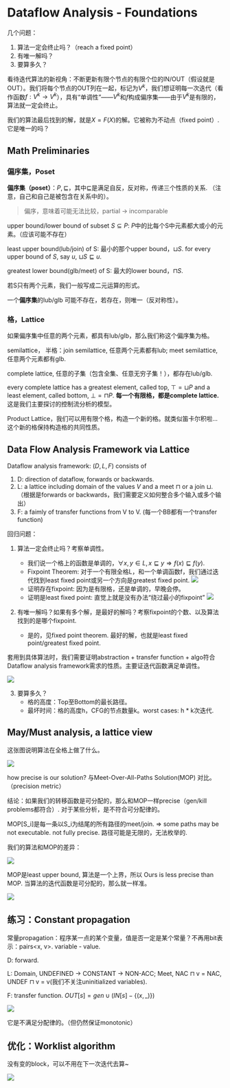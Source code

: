 # Dataflow Analysis - Foundations

几个问题：

1. 算法一定会终止吗？（reach a fixed point）
2. 有唯一解吗？
3. 要算多久？

看待迭代算法的新视角：不断更新有限个节点的有限个位的IN/OUT（假设就是OUT）。我们将每个节点的OUT列在一起，标记为$V^k$，我们想证明每一次迭代（看作函数$f: V^k\rightarrow V^k$），具有“单调性”——$V^k$和$f$构成偏序集——由于$V^k$是有限的，算法就一定会终止。

我们的算法最后找到的解，就是$X = F(X)$的解。它被称为不动点（fixed point）. 它是唯一的吗？

## Math Preliminaries

### 偏序集，Poset
**偏序集（poset）**：$P, \sqsubseteq$，其中$\sqsubseteq$是满足自反，反对称，传递三个性质的关系. （注意，自己和自己是被包含在关系中的）。

> 偏序，意味着可能无法比较，partial -> incomparable

upper bound/lower bound of subset $S\subseteq P$: $P$中的比每个S中元素都大或小的元素。（应该可能不存在）

least upper bound(lub/join) of S: 最小的那个upper bound，$\sqcup S$. for every upper bound of $S$, say $u$, $\sqcup S\sqsubseteq u$. 

greatest lower bound(glb/meet) of S: 最大的lower bound，$\sqcap S$.

若S只有两个元素，我们一般写成二元运算的形式。

一个**偏序集**的lub/glb 可能不存在，若存在，则唯一（反对称性）。

### 格，Lattice

如果偏序集中任意的两个元素，都具有lub/glb，那么我们称这个偏序集为格。

semilattice， 半格：join semilattice, 任意两个元素都有lub; meet semilattice, 任意两个元素都有glb.

complete lattice, 任意的子集（包含全集、任意无穷子集！），都存在lub/glb. 

every complete lattice has a greatest element, called top, $\top = \sqcup P$
and a least element, called bottom, $\bot = \sqcap P$. **每一个有限格，都是complete lattice.** 这是我们主要探讨的控制流分析的模型。

Product Lattice，我们可以用有限个格，构造一个新的格。就类似笛卡尔积啦... 这个新的格保持构造格的共同性质。

## Data Flow Analysis Framework via Lattice

Dataflow analysis framework: $(D,L,F)$ consists of

1. D: direction of dataflow, forwards or backwards.
2. L: a lattice including domain of the values $V$ and a meet $\sqcap$ or a join $\sqcup$. （根据是forwards or backwards，我们需要定义如何整合多个输入或多个输出）
3. F: a faimly of transfer functions from V to V. (每一个BB都有一个transfer function)

回归问题：

1. 算法一定会终止吗？考察单调性。

    * 我们说一个格上的函数是单调的，$\forall x,y\in L, x\sqsubseteq y\Rightarrow f(x)\sqsubseteq f(y)$.
    * Fixpoint Theorem: 对于一个有限全格L，和一个单调函数f，我们通过迭代找到least fixed point或另一个方向是greatest fixed point.
    ![](./pics/04-01.png)
    * 证明存在fixpoint: 因为是有限格，还是单调的，早晚会停。
    * 证明是least fixed point: 直觉上就是没有办法“绕过最小的fixpoint”
    ![](./pics/04-02.png)

2. 有唯一解吗？如果有多个解，是最好的解吗？考察fixpoint的个数、以及算法找到的是哪个fixpoint.
    * 是的，见fixed point theorem. 最好的解，也就是least fixed point/greatest fixed point.


套用到具体算法时，我们需要证明abstraction + transfer function + algo符合Dataflow analysis framework需求的性质。主要证迭代函数满足单调性。

![](./pics/04-03.png)

3. 要算多久？
    * 格的高度：Top至Bottom的最长路径。
    * 最坏时间：格的高度h，CFG的节点数量k。worst cases: h * k次迭代.

## May/Must analysis, a lattice view

这张图说明算法在全格上做了什么。

![](./pics/04-04.png)

how precise is our solution? 与Meet-Over-All-Paths Solution(MOP) 对比。（precision metric）

结论：如果我们的转移函数是可分配的，那么和MOP一样precise（gen/kill problems都符合）. 对于某些分析，是不符合可分配律的。

MOP[S_i]是每一条以S_i为结尾的所有路径的meet/join. => some paths may be not executable. not fully precise.  路径可能是无限的，无法枚举的.

我们的算法和MOP的差异：

![](./pics/04-05.png)

MOP是least upper bound, 算法是一个上界，所以 Ours is less precise than MOP. 当算法的迭代函数是可分配的，那么就一样准。

![](./pics/04-06.png)

## 练习：Constant propagation

常量propagation：程序某一点的某个变量，值是否一定是某个常量？不再用bit表示：pairs<x, v>. variable - value.

D: forward. 

L: Domain, UNDEFINED -> CONSTANT -> NON-ACC; Meet, NAC $\sqcap$ v = NAC, UNDEF $\sqcap$ v = v(我们不关注uninitialized variables).

F: transfer function. $OUT[s] = gen\cup (IN[s]-\{(x, \_)\})$

![](./pics/04-07.png)

它是不满足分配律的。（但仍然保证monotonic）

## 优化：Worklist algorithm

没有变的block，可以不用在下一次迭代去算~

![](./pics/04-08.png)